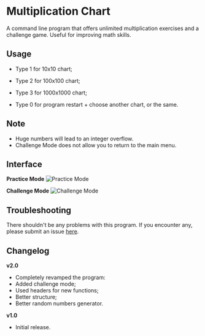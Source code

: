 # Multiplication Chart
A command line program that offers unlimited multiplication exercises and a challenge game. Useful for improving math skills.

## Usage
- Type 1 for 10x10 chart;

- Type 2 for 100x100 chart;

- Type 3 for 1000x1000 chart;

- Type 0 for program restart + choose another chart, or the same.

## Note
-  Huge numbers will lead to an integer overflow.
-  Challenge Mode does not allow you to return to the main menu.

## Interface
**Practice Mode**
![Practice Mode](https://github.com/user-attachments/assets/4ae1a32a-eaf0-4006-8f32-11b31b2774fc)

**Challenge Mode**
![Challenge Mode](https://github.com/user-attachments/assets/b345ed31-aace-493d-ba35-b0adcc6e9fa0)



## Troubleshooting
There shouldn't be any problems with this program. If you encounter any, please submit an issue [here](https://github.com/Kevin4e/MultiplicationChart/issues).

## Changelog
**v2.0**
-  Completely revamped the program:
  -  Added challenge mode;
  -  Used headers for new functions;
  -  Better structure;
  -  Better random numbers generator.

**v1.0**
-  Initial release.
